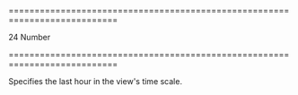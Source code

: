 ===========================================================================
<!--default-->24<!--/default-->
<!--type-->Number<!--/type-->
===========================================================================

<!--shortDescription-->
Specifies the last hour in the view's time scale.
<!--/shortDescription-->

<!--fullDescription-->

<!--/fullDescription-->